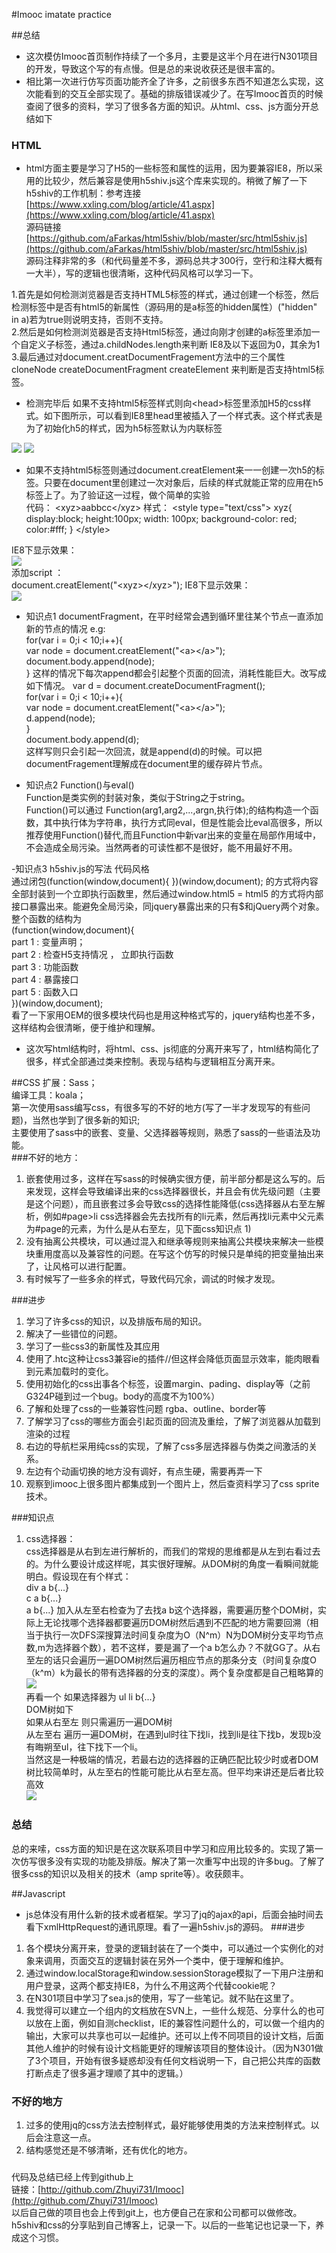 #Imooc imatate practice  

##总结  

- 这次模仿Imooc首页制作持续了一个多月，主要是这半个月在进行N301项目的开发，导致这个写的有点慢。但是总的来说收获还是很丰富的。
- 相比第一次进行仿写页面功能齐全了许多，之前很多东西不知道怎么实现，这次能看到的交互全部实现了。基础的排版错误减少了。在写Imooc首页的时候查阅了很多的资料，学习了很多各方面的知识。从html、css、js方面分开总结如下

### HTML


- html方面主要是学习了H5的一些标签和属性的运用，因为要兼容IE8，所以采用的比较少，然后兼容是使用h5shiv.js这个库来实现的。稍微了解了一下h5shiv的工作机制：参考连接 [https://www.xxling.com/blog/article/41.aspx](https://www.xxling.com/blog/article/41.aspx)  
源码链接 [https://github.com/aFarkas/html5shiv/blob/master/src/html5shiv.js](https://github.com/aFarkas/html5shiv/blob/master/src/html5shiv.js)    
源码注释非常的多（和代码量差不多，源码总共才300行，空行和注释大概有一大半），写的逻辑也很清晰，这种代码风格可以学习一下。
  
1.首先是如何检测浏览器是否支持HTML5标签的样式，通过创建一个标签，然后检测标签中是否有html5的新属性（源码用的是a标签的hidden属性）("hidden" in a)若为true则说明支持，否则不支持。  
2.然后是如何检测浏览器是否支持Html5标签，通过向刚才创建的a标签里添加一个自定义子标签，通过a.childNodes.length来判断  IE8及以下返回为0，其余为1
3.最后通过对document.creatDocumentFragement方法中的三个属性cloneNode createDocumentFragment createElement 来判断是否支持html5标签。  

- 检测完毕后 如果不支持html5标签样式则向&lt;head&gt;标签里添加H5的css样式。如下图所示，可以看到IE8里head里被插入了一个样式表。这个样式表是为了初始化h5的样式，因为h5标签默认为内联标签  

![](/1.png)
![](/2.png)


- 如果不支持html5标签则通过document.creatElement来一一创建一次h5的标签。只要在document里创建过一次对象后，后续的样式就能正常的应用在h5标签上了。为了验证这一过程，做个简单的实验  
	代码：
	<body>
	 	&lt;xyz&gt;aabbcc&lt;/xyz&gt;
	</body>
	样式：
	&lt;style type="text/css"&gt;
        xyz{
            display:block;
            height:100px;
            width: 100px;
            background-color: red;
            color:#fff;
        }
    &lt;/style&gt;
IE8下显示效果：  
![](3.png)  
添加script ：  
	document.creatElement("&lt;xyz&gt;&lt;/xyz&gt;");
IE8下显示效果：  
![](4.png)  




- 知识点1 documentFragment，在平时经常会遇到循环里往某个节点一直添加新的节点的情况 e.g:    
	for(var i = 0;i < 10;i++){  
	  var node = document.creatElement("&lt;a&gt;&lt;/a&gt;");
	  document.body.append(node);  
	}
这样的情况下每次append都会引起整个页面的回流，消耗性能巨大。改写成如下情况。
	var d = document.createDocumentFragment();  
	for(var i = 0;i < 10;i++){  
	  var node = document.creatElement("&lt;a&gt;&lt;/a&gt;");  
	  d.append(node);  
	}  
	document.body.append(d);  
这样写则只会引起一次回流，就是append(d)的时候。可以把documentFragement理解成在document里的缓存碎片节点。

 
- 知识点2 Function()与eval()    
Function是类实例的封装对象，类似于String之于string。    
Function()可以通过 Function(arg1,arg2,...,argn,执行体);的结构构造一个函数，其中执行体为字符串，执行方式同eval，但是性能会比eval高很多，所以推荐使用Function()替代,而且Function中新var出来的变量在局部作用域中，不会造成全局污染。当然两者的可读性都不是很好，能不用最好不用。

-知识点3 h5shiv.js的写法  代码风格  
通过闭包(function(window,document){
})(window,document); 的方式将内容全部封装到一个立即执行函数里，然后通过window.html5 = html5 的方式将内部接口暴露出来。能避免全局污染，同jquery暴露出来的只有$和jQuery两个对象。  
整个函数的结构为  
(function(window,document){  
   part 1 : 变量声明；  
   part 2 : 检查H5支持情况 ，  立即执行函数  
   part 3 : 功能函数  
   part 4 : 暴露接口  
   part 5 : 函数入口	
})(window,document);  
看了一下家用OEM的很多模块代码也是用这种格式写的，jquery结构也差不多，这样结构会很清晰，便于维护和理解。

- 这次写html结构时，将html、css、js彻底的分离开来写了，html结构简化了很多，样式全部通过类来控制。表现与结构与逻辑相互分离开来。




##CSS
扩展：Sass；  
编译工具：koala；  
第一次使用sass编写css，有很多写的不好的地方(写了一半才发现写的有些问题)，当然也学到了很多新的知识;  
主要使用了sass中的嵌套、变量、父选择器等规则，熟悉了sass的一些语法及功能。  
###不好的地方：  
1. 嵌套使用过多，这样在写sass的时候确实很方便，前半部分都是这么写的。后来发现，这样会导致编译出来的css选择器很长，并且会有优先级问题（主要是这个问题），而且嵌套过多会导致css的选择性能降低(css选择器从右至左解析，例如#page>li css选择器会先去找所有的li元素，然后再找li元素中父元素为#page的元素，为什么是从右至左，见下面css知识点 1)  
2. 没有抽离公共模块，可以通过混入和继承等规则来抽离公共模块来解决一些模块重用度高以及兼容性的问题。在写这个仿写的时候只是单纯的把变量抽出来了，让风格可以进行配置。  
3. 有时候写了一些多余的样式，导致代码冗余，调试的时候才发现。

###进步
1. 学习了许多css的知识，以及排版布局的知识。
2. 解决了一些错位的问题。
3. 学习了一些css3的新属性及其应用
4. 使用了.htc这种让css3兼容ie的插件//但这样会降低页面显示效率，能肉眼看到元素加载时的变化。
5. 使用初始化的css出事各个标签，设置margin、pading、display等（之前G324P碰到过一个bug。body的高度不为100%）  
6. 了解和处理了css的一些兼容性问题  rgba、outline、border等  
7. 了解学习了css的哪些方面会引起页面的回流及重绘，了解了浏览器从加载到渲染的过程  
8. 右边的导航栏采用纯css的实现，了解了css多层选择器与伪类之间激活的关系。  
9. 左边有个动画切换的地方没有调好，有点生硬，需要再弄一下
10. 观察到imooc上很多图片都集成到一个图片上，然后查资料学习了css sprite技术。

###知识点
1. css选择器：  
   css选择器是从右到左进行解析的，而我们的常规的思维都是从左到右看过去的。为什么要设计成这样呢，其实很好理解。从DOM树的角度一看瞬间就能明白。假设现在有个样式：  
	div a b{...}  
	c a b{...}  
	a b{...} 
加入从左至右检查为了去找a b这个选择器，需要遍历整个DOM树，实际上无论找哪个选择器都要遍历DOM树然后遇到不匹配的地方需要回溯（相当于执行一次DFS深搜算法时间复杂度为O（N^m）N为DOM树分支平均节点数,m为选择器个数），若不这样，要是漏了一个a b怎么办？不就GG了。从右至左的话只会遍历一遍DOM树然后遍历相应节点的那条分支（时间复杂度O（k^m）k为最长的带有选择器的分支的深度）。两个复杂度都是自己粗略算的
![](5.png)	
再看一个
如果选择器为 ul li b{...}  
DOM树如下  
如果从右至左 则只需遍历一遍DOM树  
从左至右  遍历一遍DOM树，在遇到ul时往下找li，找到li是往下找b，发现b没有晦朔至ul，往下找下一个li。  
当然这是一种极端的情况，若最右边的选择器的正确匹配比较少时或者DOM树比较简单时，从左至右的性能可能比从右至左高。但平均来讲还是后者比较高效  
![](6.jpg)  

### 总结
总的来嗦，css方面的知识是在这次联系项目中学习和应用比较多的。实现了第一次仿写很多没有实现的功能及排版。解决了第一次重写中出现的许多bug。了解了很多css的知识以及相关的技术（amp sprite等）。收获颇丰。


##Javascript
- js总体没有用什么新的技术或者框架。学习了jq的ajax的api，后面会抽时间去看下xmlHttpRequest的通讯原理。看了一遍h5shiv.js的源码。
###进步
1. 各个模块分离开来，登录的逻辑封装在了一个类中，可以通过一个实例化的对象来调用，页面交互的逻辑封装在另外一个类中，便于理解和维护。
2. 通过window.localStorage和window.sessionStorage模拟了一下用户注册和用户登录，这两个都支持IE8，为什么不用这两个代替cookie呢？
3. 在N301项目中学习了sea.js的使用，写了一些笔记。就不贴在这里了。
4. 我觉得可以建立一个组内的文档放在SVN上，一些什么规范、分享什么的也可以放在上面，例如自测checklist，IE的兼容性问题什么的，可以做一个组内的输出，大家可以共享也可以一起维护。还可以上传不同项目的设计文档，后面其他人维护的时候有设计文档能更好的理解该项目的整体设计。（因为N301做了3个项目，开始有很多疑惑却没有任何文档说明一下，自己把公共库的函数打断点走了很多遍才理顺了其中的逻辑。）

### 不好的地方
1. 过多的使用jq的css方法去控制样式，最好能够使用类的方法来控制样式。以后会注意这一点。
2. 结构感觉还是不够清晰，还有优化的地方。

###
代码及总结已经上传到github上  
链接：[http://github.com/Zhuyi731/Imooc](http://github.com/Zhuyi731/Imooc)   
以后自己做的项目也会上传到git上，也方便自己在家和公司都可以做修改。
h5shiv和css的分享贴到自己博客上，记录一下。以后的一些笔记也记录一下，养成这个习惯。





